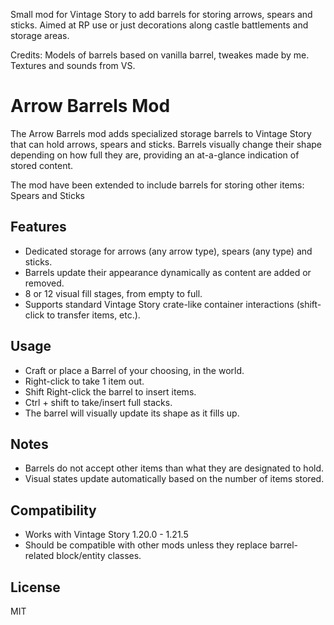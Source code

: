 

Small mod for Vintage Story to add barrels for storing arrows, spears and sticks. Aimed at RP use or just decorations along castle battlements and storage areas.

Credits: Models of barrels based on vanilla barrel, tweakes made by me. Textures and sounds from VS.

# Arrow Barrels Mod

The Arrow Barrels mod adds specialized storage barrels to Vintage Story that can hold arrows, spears and sticks.
Barrels visually change their shape depending on how full they are, providing an at-a-glance indication of stored content.

The mod have been extended to include barrels for storing other items:  Spears and Sticks

## Features
- Dedicated storage for arrows (any arrow type), spears (any type) and sticks.
- Barrels update their appearance dynamically as content are added or removed.
- 8 or 12 visual fill stages, from empty to full.
- Supports standard Vintage Story crate-like container interactions (shift-click to transfer items, etc.).

## Usage
- Craft or place a Barrel of your choosing, in the world.
- Right-click to take 1 item out.
- Shift Right-click the barrel to insert items.
- Ctrl + shift to take/insert full stacks.
- The barrel will visually update its shape as it fills up.

## Notes
- Barrels do not accept other items than what they are designated to hold.
- Visual states update automatically based on the number of items stored.

## Compatibility
- Works with Vintage Story 1.20.0 - 1.21.5
- Should be compatible with other mods unless they replace barrel-related block/entity classes.

## License
MIT
